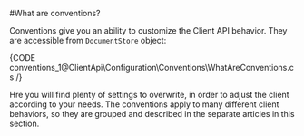 #What are conventions?

Conventions give you an ability to customize the Client API behavior. They are accessible from `DocumentStore` object:

{CODE conventions_1@ClientApi\Configuration\Conventions\WhatAreConventions.cs /}

Hre you will find plenty of settings to overwrite, in order to adjust the client according to your needs. The conventions apply to many different client behaviors, so they are grouped and described in the separate articles in this section.